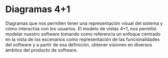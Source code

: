 # Diagramas 4+1
Diagramas que nos permiten tener una representación visual del sistema y cómo interactúa con los usuarios.
El modelo de vistas 4+1, nos permitió modelar nuestro software tomando como referencia un enfoque centrado en la vista de los escenarios como representación de las funcionalidades del software y a partir de esa definición, obtener visiones en diversos ámbitos del producto de software. 

